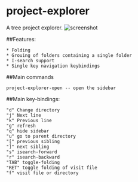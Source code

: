 # project-explorer
A tree project explorer.
![screenshot](https://github.com/sabof/project-explorer/raw/master/screenshot.png)

##Features:

    * Folding
    * Grouing of folders containing a single folder
    * I-search support
    * Single key navigation keybindings

##Main commands

    project-explorer-open -- open the sidebar

##Main key-bindings:

    "d" Change directory
    "j" Next line
    "k" Previous line
    "g" refresh
    "q" hide sidebar
    "u" go to parent directory
    "[" previous sibling
    "]" next sibling
    "s" isearch-forward
    "r" isearch-backward
    "TAB" toggle-folding
    "RET" toggle folding of visit file
    "f" visit file or directory
